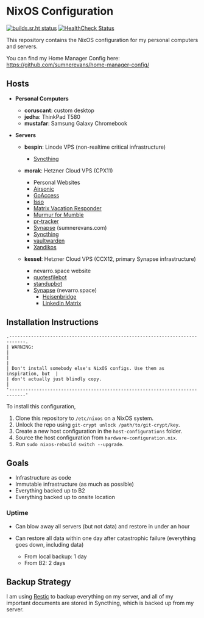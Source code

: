 # NixOS Configuration

[![builds.sr.ht status](https://builds.sr.ht/~sumner/nixos-configuration/commits/.build.yml.svg)](https://builds.sr.ht/~sumner/nixos-configuration/commits/.build.yml)
[![HealthCheck Status](https://healthchecks.io/badge/b8bf9b9d-b4bb-4c92-b546-1c69a0/BpOIMYGi.svg)](https://healthchecks.io/projects/8384107b-0803-48b3-bd99-7702d1214ca5/checks/)

This repository contains the NixOS configuration for my personal computers and
servers.

You can find my Home Manager Config here:
https://github.com/sumnerevans/home-manager-config/

## Hosts

- **Personal Computers**

  - **coruscant**: custom desktop
  - **jedha**: ThinkPad T580
  - **mustafar**: Samsung Galaxy Chromebook

- **Servers**

  - **bespin**: Linode VPS (non-realtime critical infrastructure)

    - [Syncthing](https://syncthing.net)

  - **morak**: Hetzner Cloud VPS (CPX11)

    - Personal Websites
    - [Airsonic](https://airsonic.github.io)
    - [GoAccess](https://goaccess.io/)
    - [Isso](https://posativ.org/isso/)
    - [Matrix Vacation Responder](https://gitlab.com/beeper/matrix-vacation-responder)
    - [Murmur for Mumble](https://www.mumble.info/)
    - [pr-tracker](https://git.sr.ht/~sumner/pr-tracker)
    - [Synapse](https://github.com/matrix-org/synapse) (sumnerevans.com)
    - [Syncthing](https://syncthing.net)
    - [vaultwarden](https://github.com/dani-garcia/vaultwarden)
    - [Xandikos](https://www.xandikos.org/)

  - **kessel**: Hetzner Cloud VPS (CCX12, primary Synapse infrastructure)

    - nevarro.space website
    - [quotesfilebot](https://gitlab.com/jrrobel/quotes-file-bot)
    - [standupbot](https://sr.ht/~sumner/standupbot)
    - [Synapse](https://github.com/matrix-org/synapse) (nevarro.space)
      - [Heisenbridge](https://github.com/hifi/heisenbridge)
      - [LinkedIn Matrix](https://gitlab.com/beeper/linkedin)

## Installation Instructions

```
.----------------------------------------------------------------------------.
| WARNING:                                                                   |
|                                                                            |
| Don't install somebody else's NixOS configs. Use them as inspiration, but  |
| don't actually just blindly copy.                                          |
'----------------------------------------------------------------------------'
```

To install this configuration,

1. Clone this repository to `/etc/nixos` on a NixOS system.
2. Unlock the repo using `git-crypt unlock /path/to/git-crypt/key`.
3. Create a new host configuration in the `host-configurations` folder.
4. Source the host configuration from `hardware-configuration.nix`.
5. Run `sudo nixos-rebuild switch --upgrade`.

## Goals

- Infrastructure as code
- Immutable infrastructure (as much as possible)
- Everything backed up to B2
- Everything backed up to onsite location

### Uptime

- Can blow away all servers (but not data) and restore in under an hour
- Can restore all data within one day after catastrophic failure (everything
  goes down, including data)

  - From local backup: 1 day
  - From B2: 2 days

## Backup Strategy

I am using [Restic](https://github.com/restic/restic) to backup everything on my
server, and all of my important documents are stored in Syncthing, which is
backed up from my server.
